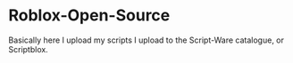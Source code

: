 # Roblox-Open-Source

Basically here I upload my scripts I upload to the Script-Ware catalogue, or Scriptblox.
